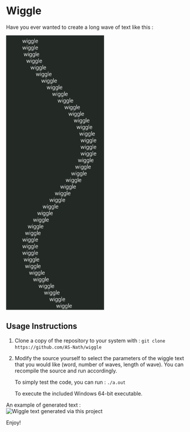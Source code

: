 # Wiggle

Have you ever wanted to create a long wave of text like this : 

![An image of text printed in a wave pattern.](images/default.png)

## Usage Instructions
1. Clone a copy of the repository to your system with :
   ```git clone https://github.com/AS-Nath/wiggle```

2. Modify the source yourself to select the parameters of the wiggle text that you would like (word, number of waves, length of wave). You can recompile the source and run accordingly.

   To simply test the code, you can run : 
   ```./a.out```

   To execute the included Windows 64-bit executable.

An example of generated text : \
![Wiggle text generated via this project](images/custom.png)

Enjoy!